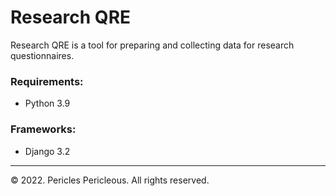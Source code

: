 # Research QRE

Research QRE is a tool for preparing and collecting data for research questionnaires.
### Requirements:
- Python 3.9

### Frameworks:
- Django 3.2


---
© 2022. Pericles Pericleous. All rights reserved.
